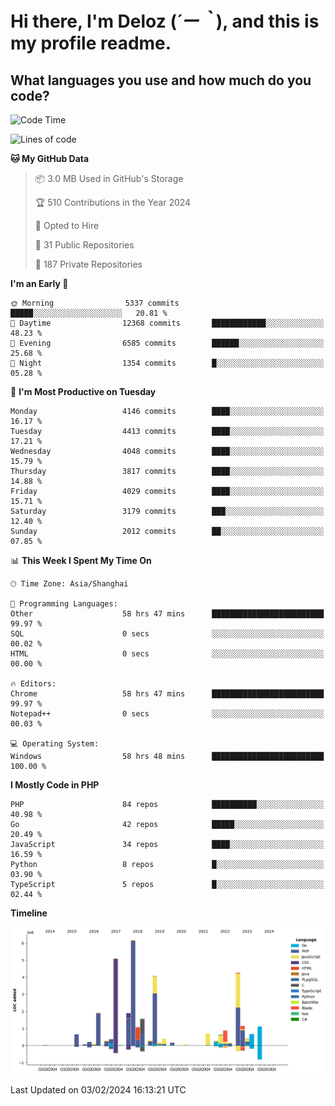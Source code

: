 # **Hi there, I'm Deloz (*´ー｀*), and this is my profile readme.**

## **What languages you use and how much do you code?**

<!--START_SECTION:waka-->
![Code Time](http://img.shields.io/badge/Code%20Time-3%2C294%20hrs%2037%20mins-blue)

![Lines of code](https://img.shields.io/badge/From%20Hello%20World%20I%27ve%20Written-34.6%20million%20lines%20of%20code-blue)

**🐱 My GitHub Data** 

> 📦 3.0 MB Used in GitHub's Storage 
 > 
> 🏆 510 Contributions in the Year 2024
 > 
> 💼 Opted to Hire
 > 
> 📜 31 Public Repositories 
 > 
> 🔑 187 Private Repositories 
 > 
**I'm an Early 🐤** 

```text
🌞 Morning                5337 commits        █████░░░░░░░░░░░░░░░░░░░░   20.81 % 
🌆 Daytime                12368 commits       ████████████░░░░░░░░░░░░░   48.23 % 
🌃 Evening                6585 commits        ██████░░░░░░░░░░░░░░░░░░░   25.68 % 
🌙 Night                  1354 commits        █░░░░░░░░░░░░░░░░░░░░░░░░   05.28 % 
```
📅 **I'm Most Productive on Tuesday** 

```text
Monday                   4146 commits        ████░░░░░░░░░░░░░░░░░░░░░   16.17 % 
Tuesday                  4413 commits        ████░░░░░░░░░░░░░░░░░░░░░   17.21 % 
Wednesday                4048 commits        ████░░░░░░░░░░░░░░░░░░░░░   15.79 % 
Thursday                 3817 commits        ████░░░░░░░░░░░░░░░░░░░░░   14.88 % 
Friday                   4029 commits        ████░░░░░░░░░░░░░░░░░░░░░   15.71 % 
Saturday                 3179 commits        ███░░░░░░░░░░░░░░░░░░░░░░   12.40 % 
Sunday                   2012 commits        ██░░░░░░░░░░░░░░░░░░░░░░░   07.85 % 
```


📊 **This Week I Spent My Time On** 

```text
🕑︎ Time Zone: Asia/Shanghai

💬 Programming Languages: 
Other                    58 hrs 47 mins      █████████████████████████   99.97 % 
SQL                      0 secs              ░░░░░░░░░░░░░░░░░░░░░░░░░   00.02 % 
HTML                     0 secs              ░░░░░░░░░░░░░░░░░░░░░░░░░   00.00 % 

🔥 Editors: 
Chrome                   58 hrs 47 mins      █████████████████████████   99.97 % 
Notepad++                0 secs              ░░░░░░░░░░░░░░░░░░░░░░░░░   00.03 % 

💻 Operating System: 
Windows                  58 hrs 48 mins      █████████████████████████   100.00 % 
```

**I Mostly Code in PHP** 

```text
PHP                      84 repos            ██████████░░░░░░░░░░░░░░░   40.98 % 
Go                       42 repos            █████░░░░░░░░░░░░░░░░░░░░   20.49 % 
JavaScript               34 repos            ████░░░░░░░░░░░░░░░░░░░░░   16.59 % 
Python                   8 repos             █░░░░░░░░░░░░░░░░░░░░░░░░   03.90 % 
TypeScript               5 repos             █░░░░░░░░░░░░░░░░░░░░░░░░   02.44 % 
```



**Timeline**

![Lines of Code chart](https://raw.githubusercontent.com/deloz/deloz/main/assets/bar_graph.png)


 Last Updated on 03/02/2024 16:13:21 UTC
<!--END_SECTION:waka-->
